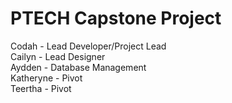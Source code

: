 # PTECH Capstone Project
Codah - Lead Developer/Project Lead   
Cailyn - Lead Designer    
Aydden - Database Management  
Katheryne - Pivot  
Teertha - Pivot  
